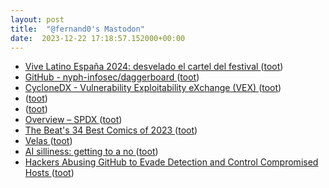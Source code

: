 ```yaml
---
layout: post
title:  "@fernand0's Mastodon"
date:  2023-12-22 17:18:57.152000+00:00
---
```

*  [Vive Latino España 2024: desvelado el cartel del festival ](https://www.aragonmusical.com/2023/12/vive-latino-espana-2024-desvelado-el-cartel-del-festival) ([toot](https://mastodon.social/@fernand0/111625210224883966))
*  [GitHub - nyph-infosec/daggerboard ](https://github.com/nyph-infosec/daggerboar) ([toot](https://mastodon.social/@fernand0/111625006510530696))
*  [CycloneDX - Vulnerability Exploitability eXchange (VEX) ](https://cyclonedx.org/capabilities/vex) ([toot](https://mastodon.social/@fernand0/111624771031506836))
*  [ ](https://mastodon.social/@rubejar) ([toot](https://mastodon.social/@fernand0/111624129022984498))
*  [ ](https://mastodon.social/users/fernand0/statuses/111624128699013435/activity) ([toot](https://mastodon.social/users/fernand0/statuses/111624128699013435/activity))
*  [Overview – SPDX ](https://spdx.dev/learn/overview) ([toot](https://mastodon.social/@fernand0/111624125413513281))
*  [The Beat's 34 Best Comics of 2023 ](https://www.comicsbeat.com/best-comics-of-2023) ([toot](https://mastodon.social/@fernand0/111623796715514640))
*  [Velas ](https://www.flickr.com/photos/fernand0/53387744696) ([toot](https://mastodon.social/@fernand0/111623739023108034))
*  [AI silliness: getting to a no ](https://nibblestew.blogspot.com/2023/12/ai-silliness-getting-to-no.htm) ([toot](https://mastodon.social/@fernand0/111623668069910546))
*  [Hackers Abusing GitHub to Evade Detection and Control Compromised Hosts ](https://thehackernews.com/2023/12/hackers-abusing-github-to-evade.htm) ([toot](https://mastodon.social/@fernand0/111623277856061305))
